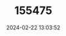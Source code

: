 ---
title: "155475"
category: "Lymnaea stagnalis"
draft: false
date: 2024-02-22 13:03:52
languages:
  German: ["Spitzhornschnecke"]
  English: ["Great Pond Snail"]
---
